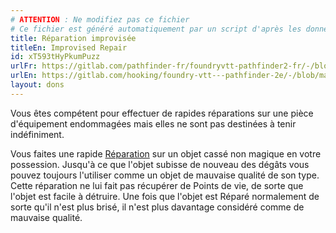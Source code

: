 ```yaml
---
# ATTENTION : Ne modifiez pas ce fichier
# Ce fichier est généré automatiquement par un script d'après les données du module Foundry VTT officiel et de sa traduction
title: Réparation improvisée
titleEn: Improvised Repair
id: xT593tHyPkumPuzz
urlFr: https://gitlab.com/pathfinder-fr/foundryvtt-pathfinder2-fr/-/blob/master/data/feats/xT593tHyPkumPuzz.htm
urlEn: https://gitlab.com/hooking/foundry-vtt---pathfinder-2e/-/blob/master/packs/data/feats.db/improvised-repair.json
layout: dons
---
```

Vous êtes compétent pour effectuer de rapides réparations sur une pièce d'équipement endommagées mais elles ne sont pas destinées à tenir indéfiniment.

Vous faites une rapide [Réparation](../actions/réparer.md) sur un objet cassé non magique en votre possession. Jusqu'à ce que l'objet subisse de nouveau des dégâts vous pouvez toujours l'utiliser comme un objet de mauvaise qualité de son type. Cette réparation ne lui fait pas récupérer de Points de vie, de sorte que l'objet est facile à détruire. Une fois que l'objet est Réparé normalement de sorte qu'il n'est plus brisé, il n'est plus davantage considéré comme de mauvaise qualité.
